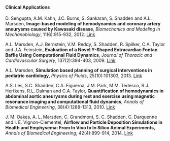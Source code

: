 #### Clinical Applications

D. Sengupta, A.M. Kahn, J.C. Burns, S. Sankaran, S. Shadden and A.L. Marsden, **Image-based modeling of hemodynamics and coronary artery aneurysms caused by Kawasaki disease**, _Biomechanics and Modeling in Mechanobiology_, 11(6):915-932, 2012. [Link](http://link.springer.com/article/10.1007/s10237-011-0361-8#page-1)

A.L. Marsden, A.J. Bernstein, V.M. Reddy, S. Shadden, R. Spilker, C.A. Taylor and J.A. Feinstein, **Evaluation of a Novel Y-Shaped Extracardiac Fontan Baffle Using Computational Fluid Dynamics**, _Journal of Thoracic and Cardiovascular Surgery_, 137(2):394-403, 2009. [Link](http://www.sciencedirect.com/science/article/pii/S0022522308016681)

A.L. Marsden, **Simulation based planning of surgical interventions in pediatric cardiology**, _Physics of Fluids_, 25(10):101303, 2013. [Link](http://scitation.aip.org/content/aip/journal/pof2/25/10/10.1063/1.4825031)

A.S. Les, S.C. Shadden, C.A. Figueroa, J.M. Park, M.M. Tedesco, R.J. Herfkens, R.L. Dalman and C.A. Taylor, **Quantification of hemodynamics in abdominal aortic aneurysms during rest and exercise using magnetic resonance imaging and computational fluid dynamics**, _Annals of Biomedical Engineering_, 38(4):1288-1313, 2010. [Link](http://link.springer.com/article/10.1007/s10439-010-9949-x#page-1)

J. M. Oakes, A. L. Marsden, C. Grandmont, S. C. Shadden, C. Darquenne and I. E. Vignon-Clementel, **Airflow and Particle Deposition Simulations in Health and Emphysema: From In Vivo to In Silico Animal Experiments**, _Annals of Biomedical Engineering_, 42(4):899-914, 2014. [Link](http://link.springer.com/article/10.1007/s10439-013-0954-8#page-1)
